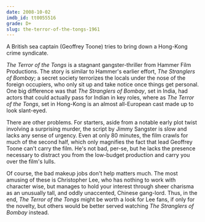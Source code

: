 ```yaml
---
date: 2008-10-02
imdb_id: tt0055516
grade: D+
slug: the-terror-of-the-tongs-1961
---
```


A British sea captain (Geoffrey Toone) tries to bring down a Hong-Kong crime syndicate.

_The Terror of the Tongs_ is a stagnant gangster-thriller from Hammer Film Productions. The story is similar to Hammer's earlier effort, <span data-imdb-id="">_The Stranglers of Bombay_</span>; a secret society terrorizes the locals under the nose of the foreign occupiers, who only sit up and take notice once things get personal. One big difference was that _The Stranglers of Bombay_, set in India, had actors that could actually pass for Indian in key roles, where as _The Terror of the Tongs_, set in Hong-Kong is an almost all-European cast made up to look slant-eyed.

There are other problems. For starters, aside from a notable early plot twist involving a surprising murder, the script by Jimmy Sangster is slow and lacks any sense of urgency. Even at only 80 minutes, the film crawls for much of the second half, which only magnifies the fact that lead Geoffrey Toone can't carry the film. He's not bad, per-se, but he lacks the presence necessary to distract you from the low-budget production and carry you over the film's lulls.

Of course, the bad makeup jobs don't help matters much. The most amusing of these is Christopher Lee, who has nothing to work with character wise, but manages to hold your interest through sheer charisma as an unusually tall, and oddly unaccented, Chinese gang-lord. Thus, in the end, _The Terror of the Tongs_ might be worth a look for Lee fans, if only for the novelty, but others would be better served watching _The Stranglers of Bombay_ instead.
